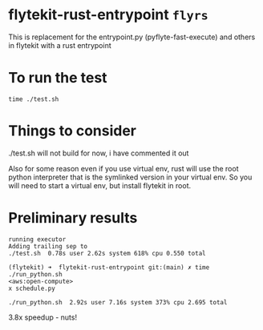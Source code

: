 # flytekit-rust-entrypoint `flyrs`
This is replacement for the entrypoint.py (pyflyte-fast-execute) and others in flytekit with a rust entrypoint


# To run the test

```
time ./test.sh
```

# Things to consider
./test.sh will not build for now, i have commented it out

Also for some reason even if you use virtual env, rust will use the root python interpreter that is the symlinked version in your virtual env. So you will need to start a virtual env, but install flytekit in root.


# Preliminary results

```
running executor
Adding trailing sep to
./test.sh  0.78s user 2.62s system 618% cpu 0.550 total

(flytekit) ➜  flytekit-rust-entrypoint git:(main) ✗ time ./run_python.sh                                                                                                                                                          <aws:open-compute>
x schedule.py

./run_python.sh  2.92s user 7.16s system 373% cpu 2.695 total
```

3.8x speedup - nuts!
